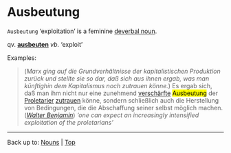 # Ausbeutung

`Ausbeutung` ‘exploitation’ is a feminine [deverbal noun](../../deverbalNouns.md).

qv. **[ausbeuten](../../../verbs/a/au/ausbeuten.md)** *vb.* ‘exploit’

Examples:

> (*Marx ging auf die Grundverhältnisse der kapitalistischen Produktion zurück und stellte sie so dar, daß sich aus ihnen ergab, was man künftighin dem Kapitalismus noch zutrauen könne.*) Es ergab sich, daß man ihm nicht nur eine zunehmend [verschärfte](../../../adjectives/v/ve/verschaerft.md) <mark>Ausbeutung</mark> der [Proletarier](../../p/pr/Proletarier.md) [zutrauen](../../../verbs/z/zu/zutrauen.md) könne, sondern schließlich auch die Herstellung von Bedingungen, die die Abschaffung seiner selbst möglich machen. (*[Walter Benjamin](../../../texts/WalterBenjamin/DasKunstWerk.md)*) *‘one can expect an increasingly intensified exploitation of the proletarians’*

----

Back up to: [Nouns](../../index.md) | [Top](../../../index.md)
